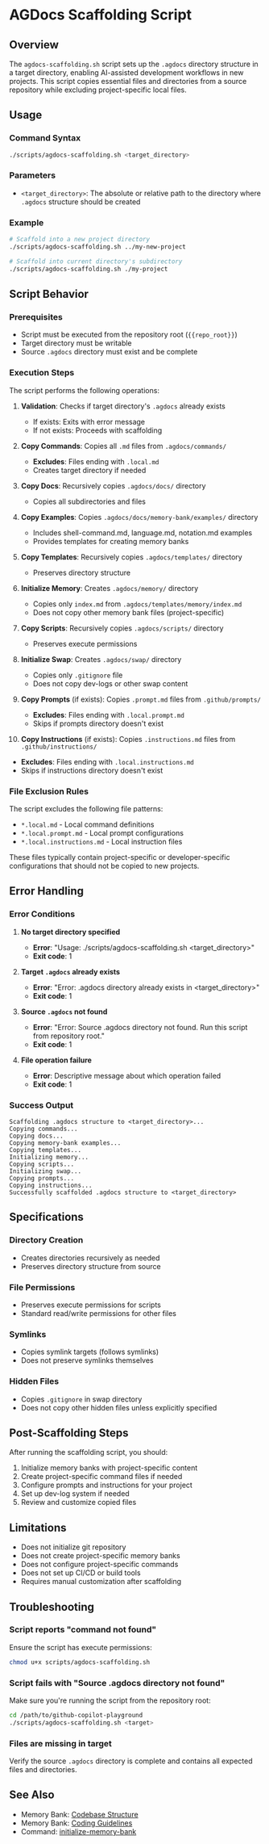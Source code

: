 # AGDocs Scaffolding Script

## Overview

The `agdocs-scaffolding.sh` script sets up the `.agdocs` directory structure in a target directory, enabling AI-assisted development workflows in new projects. This script copies essential files and directories from a source repository while excluding project-specific local files.

## Usage

### Command Syntax

```bash
./scripts/agdocs-scaffolding.sh <target_directory>
```

### Parameters

- `<target_directory>`: The absolute or relative path to the directory where `.agdocs` structure should be created

### Example

```bash
# Scaffold into a new project directory
./scripts/agdocs-scaffolding.sh ../my-new-project

# Scaffold into current directory's subdirectory
./scripts/agdocs-scaffolding.sh ./my-project
```

## Script Behavior

### Prerequisites

- Script must be executed from the repository root (`{{repo_root}}`)
- Target directory must be writable
- Source `.agdocs` directory must exist and be complete

### Execution Steps

The script performs the following operations:

1. **Validation**: Checks if target directory's `.agdocs` already exists
   - If exists: Exits with error message
   - If not exists: Proceeds with scaffolding

2. **Copy Commands**: Copies all `.md` files from `.agdocs/commands/`
   - **Excludes**: Files ending with `.local.md`
   - Creates target directory if needed

3. **Copy Docs**: Recursively copies `.agdocs/docs/` directory
   - Copies all subdirectories and files

4. **Copy Examples**: Copies `.agdocs/docs/memory-bank/examples/` directory
   - Includes shell-command.md, language.md, notation.md examples
   - Provides templates for creating memory banks

5. **Copy Templates**: Recursively copies `.agdocs/templates/` directory  
   - Preserves directory structure

6. **Initialize Memory**: Creates `.agdocs/memory/` directory
   - Copies only `index.md` from `.agdocs/templates/memory/index.md`
   - Does not copy other memory bank files (project-specific)

7. **Copy Scripts**: Recursively copies `.agdocs/scripts/` directory
   - Preserves execute permissions

8. **Initialize Swap**: Creates `.agdocs/swap/` directory
   - Copies only `.gitignore` file
   - Does not copy dev-logs or other swap content

9. **Copy Prompts** (if exists): Copies `.prompt.md` files from `.github/prompts/`
   - **Excludes**: Files ending with `.local.prompt.md`
   - Skips if prompts directory doesn't exist

10. **Copy Instructions** (if exists): Copies `.instructions.md` files from `.github/instructions/`
   - **Excludes**: Files ending with `.local.instructions.md`  
   - Skips if instructions directory doesn't exist

### File Exclusion Rules

The script excludes the following file patterns:

- `*.local.md` - Local command definitions
- `*.local.prompt.md` - Local prompt configurations
- `*.local.instructions.md` - Local instruction files

These files typically contain project-specific or developer-specific configurations that should not be copied to new projects.

## Error Handling

### Error Conditions

1. **No target directory specified**
   - **Error**: "Usage: ./scripts/agdocs-scaffolding.sh <target_directory>"
   - **Exit code**: 1

2. **Target `.agdocs` already exists**
   - **Error**: "Error: .agdocs directory already exists in <target_directory>"
   - **Exit code**: 1

3. **Source `.agdocs` not found**
   - **Error**: "Error: Source .agdocs directory not found. Run this script from repository root."
   - **Exit code**: 1

4. **File operation failure**
   - **Error**: Descriptive message about which operation failed
   - **Exit code**: 1

### Success Output

```
Scaffolding .agdocs structure to <target_directory>...
Copying commands...
Copying docs...
Copying memory-bank examples...
Copying templates...
Initializing memory...
Copying scripts...
Initializing swap...
Copying prompts...
Copying instructions...
Successfully scaffolded .agdocs structure to <target_directory>
```

## Specifications

### Directory Creation

- Creates directories recursively as needed
- Preserves directory structure from source

### File Permissions

- Preserves execute permissions for scripts
- Standard read/write permissions for other files

### Symlinks

- Copies symlink targets (follows symlinks)
- Does not preserve symlinks themselves

### Hidden Files

- Copies `.gitignore` in swap directory
- Does not copy other hidden files unless explicitly specified

## Post-Scaffolding Steps

After running the scaffolding script, you should:

1. Initialize memory banks with project-specific content
2. Create project-specific command files if needed
3. Configure prompts and instructions for your project
4. Set up dev-log system if needed
5. Review and customize copied files

## Limitations

- Does not initialize git repository
- Does not create project-specific memory banks
- Does not configure project-specific commands
- Does not set up CI/CD or build tools
- Requires manual customization after scaffolding

## Troubleshooting

### Script reports "command not found"

Ensure the script has execute permissions:
```bash
chmod u+x scripts/agdocs-scaffolding.sh
```

### Script fails with "Source .agdocs directory not found"

Make sure you're running the script from the repository root:
```bash
cd /path/to/github-copilot-playground
./scripts/agdocs-scaffolding.sh <target>
```

### Files are missing in target

Verify the source `.agdocs` directory is complete and contains all expected files and directories.

## See Also

- Memory Bank: [Codebase Structure](../../.agdocs/memory/codebase-structure.md)
- Memory Bank: [Coding Guidelines](../../.agdocs/memory/coding-guidelines.md)
- Command: [initialize-memory-bank](../../.agdocs/commands/initialize-memory-bank.md)
